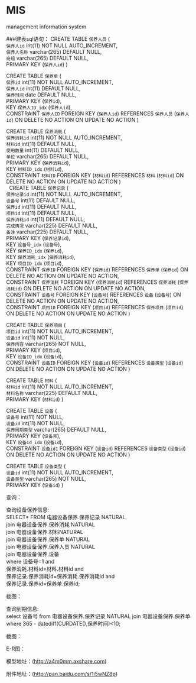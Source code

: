# MIS
management information system</br>

###建表sql语句：
CREATE TABLE `保养人员` (<br/>
`保养人id` int(11) NOT NULL AUTO_INCREMENT,<br/>
`保养人名称` varchar(265) DEFAULT NULL,<br/>
`班组` varchar(265) DEFAULT NULL,<br/>
PRIMARY KEY (`保养人id`)
)<br/> 

CREATE TABLE `保养单` (<br/>
`保养id` int(11) NOT NULL AUTO_INCREMENT,<br/>
`保养人id` int(11) DEFAULT NULL,<br/>
`保养时间` date DEFAULT NULL,<br/>
PRIMARY KEY (`保养id`),<br/>
KEY `保养人ID_idx` (`保养人id`),<br/>
CONSTRAINT `保养人ID` FOREIGN KEY (`保养人id`) REFERENCES `保养人员` (`保养人id`) ON DELETE NO ACTION ON UPDATE NO ACTION
) <br/>

CREATE TABLE `保养消耗` (<br/>
`保养消耗id` int(11) NOT NULL AUTO_INCREMENT,<br/>
`材料id` int(11) DEFAULT NULL,<br/>
`使用数量` int(11) DEFAULT NULL,<br/>
`单位` varchar(265) DEFAULT NULL,<br/>
PRIMARY KEY (`保养消耗id`),<br/>
KEY `材料ID_idx` (`材料id`),<br/>
CONSTRAINT `材料ID` FOREIGN KEY (`材料id`) REFERENCES `材料` (`材料id`) ON DELETE NO ACTION ON UPDATE NO ACTION
) <br/>
 
CREATE TABLE `保养记录` (<br/>
`保养记录id` int(11) NOT NULL AUTO_INCREMENT,<br/>
`设备号` int(11) DEFAULT NULL,<br/>
`保养id` int(11) DEFAULT NULL,<br/>
`项目id` int(11) DEFAULT NULL,<br/>
`保养消耗id` int(11) DEFAULT NULL,<br/>
`完成情况` varchar(225) DEFAULT NULL,<br/>
`备注` varchar(225) DEFAULT NULL,<br/>
PRIMARY KEY (`保养记录id`),<br/>
KEY `设备号_idx` (`设备号`),<br/>
KEY `保养ID_idx` (`保养id`),<br/>
KEY `保养消耗_idx` (`保养消耗id`),<br/>
KEY `项目ID_idx` (`项目id`),<br/>
CONSTRAINT `保养ID` FOREIGN KEY (`保养id`) REFERENCES `保养单` (`保养id`) ON DELETE NO ACTION ON UPDATE NO ACTION,<br/>
CONSTRAINT `保养消耗` FOREIGN KEY (`保养消耗id`) REFERENCES `保养消耗` (`保养消耗id`) ON DELETE NO ACTION ON UPDATE NO ACTION,<br/>
CONSTRAINT `设备号` FOREIGN KEY (`设备号`) REFERENCES `设备` (`设备号`) ON DELETE NO ACTION ON UPDATE NO ACTION,<br/>
CONSTRAINT `项目ID` FOREIGN KEY (`项目id`) REFERENCES `保养项目` (`项目id`) ON DELETE NO ACTION ON UPDATE NO ACTION
) <br/>

CREATE TABLE `保养项目` (<br/>
`项目id` int(11) NOT NULL AUTO_INCREMENT,<br/>
`设备id` int(11) NOT NULL,<br/>
`保养内容` varchar(265) NOT NULL,<br/>
PRIMARY KEY (`项目id`),<br/>
KEY `设备ID_idx` (`设备id`),<br/>
CONSTRAINT `设备ID` FOREIGN KEY (`设备id`) REFERENCES `设备类型` (`设备id`) ON DELETE NO ACTION ON UPDATE NO ACTION
)<br/>

CREATE TABLE `材料` (<br/>
`材料id` int(11) NOT NULL AUTO_INCREMENT,<br/>
`材料名称` varchar(225) DEFAULT NULL,<br/>
PRIMARY KEY (`材料id`)
) <br/>

CREATE TABLE `设备` (<br/>
`设备号` int(11) NOT NULL,<br/>
`设备id` int(11) NOT NULL,<br/>
`保养周期类型` varchar(265) DEFAULT NULL,<br/>
PRIMARY KEY (`设备号`),<br/>
KEY `设备id_idx` (`设备id`),<br/>
CONSTRAINT `设备id1` FOREIGN KEY (`设备id`) REFERENCES `设备类型` (`设备id`) ON DELETE NO ACTION ON UPDATE NO ACTION
) <br/>

CREATE TABLE `设备类型` (<br/>
`设备id` int(11) NOT NULL AUTO_INCREMENT,<br/>
`设备类型` varchar(265) NOT NULL,<br/>
PRIMARY KEY (`设备id`)
) <br/>

查询：<br/>

查询设备保养信息:<br/>
SELECT* FROM 电器设备保养.保养记录 NATURAL<br/>
join 电器设备保养.保养消耗 NATURAL<br/> 
join 电器设备保养.材料NATURAL<br/>
join 电器设备保养.保养单 NATURAL<br/>
join 电器设备保养.保养人员 NATURAL<br/>
join 电器设备保养.设备 <br/>
where 设备号=1 and <br/>
保养消耗.材料id=材料.材料id and <br/>
保养记录.保养消耗id=保养消耗.保养消耗id and<br/>
保养记录.保养id=保养单.保养id;<br/>

截图：

查询到期信息:<br/>
select 设备号 from 电器设备保养.保养记录 NATURAL join 电器设备保养.保养单<br/>
where 365 - datediff(CURDATE(),保养时间)<10;

截图：

E-R图：

模型地址：(http://a4m0mm.axshare.com)

附件地址：(http://pan.baidu.com/s/1i5wNZ8p)



